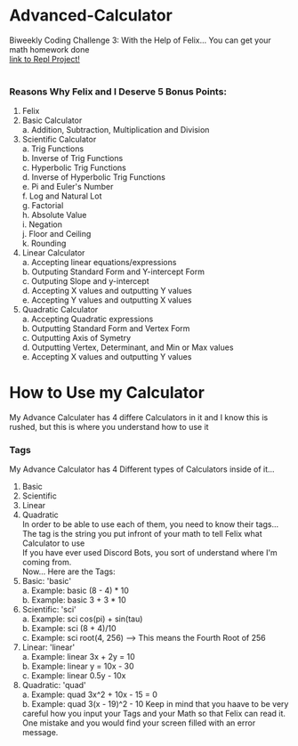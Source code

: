 # Advanced-Calculator
Biweekly Coding Challenge 3: With the Help of Felix... You can get your math homework done
<br/>
[link to Repl Project!](https://repl.it/@FranklinOguama/Advanced-Calculator#README.md)
<br/><br/>
### Reasons Why Felix and I Deserve 5 Bonus Points:
1. Felix
2. Basic Calculator<br/>
	a. Addition, Subtraction, Multiplication and Division
3. Scientific Calculator<br/>
	a. Trig Functions<br/>
	b. Inverse of Trig Functions<br/>
	c. Hyperbolic Trig Functions<br/>
	d. Inverse of Hyperbolic Trig Functions<br/>
	e. Pi and Euler's Number<br/>
	f. Log and Natural Lot<br/>
	g. Factorial<br/>
	h. Absolute Value<br/>
	i. Negation<br/>
	j. Floor and Ceiling<br/>
	k. Rounding
4. Linear Calculator<br/>
	a. Accepting linear equations/expressions<br/>
	b. Outputing Standard Form and Y-intercept Form<br/>
	c. Outputing Slope and y-intercept<br/>
	d. Accepting X values and outputting Y values<br/>
	e. Accepting Y values and outputting X values
5. Quadratic Calculator<br/>
	a. Accepting Quadratic expressions<br/>
	b. Outputting Standard Form and Vertex Form<br/>
	c. Outputting Axis of Symetry<br/>
	d. Outputting Vertex, Determinant, and Min or Max values<br/>
	e. Accepting X values and outputting Y values

# How to Use my Calculator
My Advance Calculater has 4 differe Calculators in it and I know this is rushed, but this is where you understand how to use it
### Tags
My Advance Calculator has 4 Different types of Calculators inside of it...
1. Basic
2. Scientific
3. Linear
4. Quadratic<br/>
In order to be able to use each of them, you need to know their tags...<br/>
The tag is the string you put infront of your math to tell Felix what Calculator to use<br/>
If you have ever used Discord Bots, you sort of understand where I'm coming from.<br/>
Now... Here are the Tags:
1. Basic: 'basic'<br/>
	a. Example: basic (8 - 4) * 10<br/>
	b. Example: basic 3 + 3 * 10
2. Scientific: 'sci'<br/>
	a. Example: sci cos(pi) + sin(tau)<br/>
	b. Example: sci (8 + 4)/10<br/>
	c. Example: sci root(4, 256) --> This means the Fourth Root of 256
3. Linear: 'linear'<br/>
	a. Example: linear 3x + 2y = 10<br/>
	b. Example: linear y = 10x - 30<br/>
	c. Example: linear 0.5y - 10x
4. Quadratic: 'quad'<br/>
	a. Example: quad 3x^2 + 10x - 15 = 0<br/>
	b. Example: quad 3(x - 19)^2 - 10
Keep in mind that you haave to be very careful how you input your Tags and your Math so that Felix can read it.  One mistake and you would find your screen filled with an error message.<br/>
